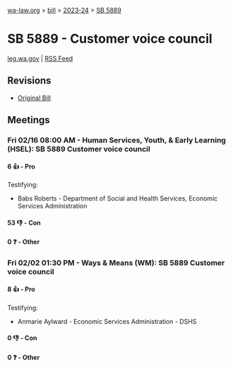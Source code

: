 [wa-law.org](/) > [bill](/bill/) > [2023-24](/bill/2023-24/) > [SB 5889](/bill/2023-24/sb/5889/)

# SB 5889 - Customer voice council
[leg.wa.gov](https://app.leg.wa.gov/billsummary?BillNumber=5889&Year=2023&Initiative=false) | [RSS Feed](./rss.xml)

## Revisions
* [Original Bill](1/)

## Meetings
### Fri 02/16 08:00 AM - Human Services, Youth, & Early Learning (HSEL): SB 5889 Customer voice council
#### 6 👍 - Pro
Testifying:
* Babs Roberts - Department of Social and Health Services, Economic Services Administration

#### 53 👎 - Con

#### 0 ❓ - Other

### Fri 02/02 01:30 PM - Ways & Means (WM): SB 5889 Customer voice council
#### 8 👍 - Pro
Testifying:
* Anmarie Aylward - Economic Services Administration - DSHS

#### 0 👎 - Con

#### 0 ❓ - Other
